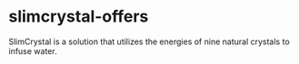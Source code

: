 # slimcrystal-offers
SlimCrystal is a solution that utilizes the energies of nine natural crystals to infuse water.
